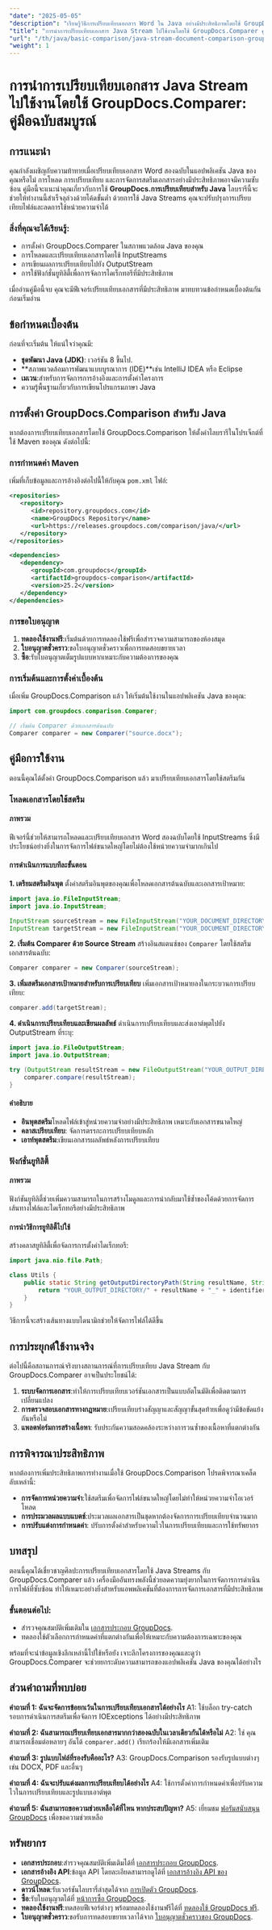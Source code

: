 ```yaml
---
"date": "2025-05-05"
"description": "เรียนรู้วิธีการเปรียบเทียบเอกสาร Word ใน Java อย่างมีประสิทธิภาพโดยใช้ GroupDocs.Comparer พร้อมการจัดการสตรีม คำแนะนำทีละขั้นตอนนี้ครอบคลุมถึงการตั้งค่า การนำไปใช้งาน และแอปพลิเคชันในทางปฏิบัติ"
"title": "การนำการเปรียบเทียบเอกสาร Java Stream ไปใช้งานโดยใช้ GroupDocs.Comparer คู่มือฉบับสมบูรณ์"
"url": "/th/java/basic-comparison/java-stream-document-comparison-groupdocs/"
"weight": 1
---
```


# การนำการเปรียบเทียบเอกสาร Java Stream ไปใช้งานโดยใช้ GroupDocs.Comparer: คู่มือฉบับสมบูรณ์

## การแนะนำ

คุณกำลังเผชิญกับความท้าทายเมื่อเปรียบเทียบเอกสาร Word สองฉบับในแอปพลิเคชัน Java ของคุณหรือไม่ การโหลด การเปรียบเทียบ และการจัดการสตรีมเอกสารอย่างมีประสิทธิภาพอาจมีความซับซ้อน คู่มือนี้จะแนะนำคุณเกี่ยวกับการใช้ **GroupDocs.การเปรียบเทียบสำหรับ Java** ไลบรารีนี้จะช่วยให้ทำงานนี้สำเร็จลุล่วงด้วยโค้ดขั้นต่ำ ด้วยการใช้ Java Streams คุณจะปรับปรุงการเปรียบเทียบไฟล์และลดการใช้หน่วยความจำได้

### สิ่งที่คุณจะได้เรียนรู้:
- การตั้งค่า GroupDocs.Comparer ในสภาพแวดล้อม Java ของคุณ
- การโหลดและเปรียบเทียบเอกสารโดยใช้ InputStreams
- การเขียนผลการเปรียบเทียบไปยัง OutputStream
- การใช้ฟังก์ชั่นยูทิลิตี้เพื่อการจัดการไดเร็กทอรีที่มีประสิทธิภาพ

เมื่ออ่านคู่มือนี้จบ คุณจะมีฟีเจอร์เปรียบเทียบเอกสารที่มีประสิทธิภาพ มาทบทวนข้อกำหนดเบื้องต้นกันก่อนเริ่มอ่าน

## ข้อกำหนดเบื้องต้น

ก่อนที่จะเริ่มต้น ให้แน่ใจว่าคุณมี:
- **ชุดพัฒนา Java (JDK)**: เวอร์ชัน 8 ขึ้นไป.
- **สภาพแวดล้อมการพัฒนาแบบบูรณาการ (IDE)**เช่น IntelliJ IDEA หรือ Eclipse
- **เมเวน**:สำหรับการจัดการการอ้างอิงและการตั้งค่าโครงการ
- ความรู้พื้นฐานเกี่ยวกับการเขียนโปรแกรมภาษา Java

## การตั้งค่า GroupDocs.Comparison สำหรับ Java

หากต้องการเปรียบเทียบเอกสารโดยใช้ GroupDocs.Comparison ให้ตั้งค่าไลบรารีในโปรเจ็กต์ที่ใช้ Maven ของคุณ ดังต่อไปนี้:

### การกำหนดค่า Maven

เพิ่มที่เก็บข้อมูลและการอ้างอิงต่อไปนี้ให้กับคุณ `pom.xml` ไฟล์:
```xml
<repositories>
   <repository>
      <id>repository.groupdocs.com</id>
      <name>GroupDocs Repository</name>
      <url>https://releases.groupdocs.com/comparison/java/</url>
   </repository>
</repositories>

<dependencies>
   <dependency>
      <groupId>com.groupdocs</groupId>
      <artifactId>groupdocs-comparison</artifactId>
      <version>25.2</version>
   </dependency>
</dependencies>
```

### การขอใบอนุญาต
1. **ทดลองใช้งานฟรี**:เริ่มต้นด้วยการทดลองใช้ฟรีเพื่อสำรวจความสามารถของห้องสมุด
2. **ใบอนุญาตชั่วคราว**:ขอใบอนุญาตชั่วคราวเพื่อการทดสอบขยายเวลา
3. **ซื้อ**:รับใบอนุญาตเต็มรูปแบบหากเหมาะกับความต้องการของคุณ

### การเริ่มต้นและการตั้งค่าเบื้องต้น

เมื่อเพิ่ม GroupDocs.Comparison แล้ว ให้เริ่มต้นใช้งานในแอปพลิเคชัน Java ของคุณ:
```java
import com.groupdocs.comparison.Comparer;

// เริ่มต้น Comparer ด้วยเอกสารต้นฉบับ
Comparer comparer = new Comparer("source.docx");
```

## คู่มือการใช้งาน

ตอนนี้คุณได้ตั้งค่า GroupDocs.Comparison แล้ว มาเปรียบเทียบเอกสารโดยใช้สตรีมกัน

### โหลดเอกสารโดยใช้สตรีม

#### ภาพรวม
ฟีเจอร์นี้ช่วยให้สามารถโหลดและเปรียบเทียบเอกสาร Word สองฉบับโดยใช้ InputStreams ซึ่งมีประโยชน์อย่างยิ่งในการจัดการไฟล์ขนาดใหญ่โดยไม่ต้องใช้หน่วยความจำมากเกินไป

#### การดำเนินการแบบทีละขั้นตอน
**1. เตรียมสตรีมอินพุต**
ตั้งค่าสตรีมอินพุตของคุณเพื่อโหลดเอกสารต้นฉบับและเอกสารเป้าหมาย:
```java
import java.io.FileInputStream;
import java.io.InputStream;

InputStream sourceStream = new FileInputStream("YOUR_DOCUMENT_DIRECTORY/source.docx");
InputStream targetStream = new FileInputStream("YOUR_DOCUMENT_DIRECTORY/target1.docx");
```
**2. เริ่มต้น Comparer ด้วย Source Stream**
สร้างอินสแตนซ์ของ `Comparer` โดยใช้สตรีมเอกสารต้นฉบับ:
```java
Comparer comparer = new Comparer(sourceStream);
```
**3. เพิ่มสตรีมเอกสารเป้าหมายสำหรับการเปรียบเทียบ**
เพิ่มเอกสารเป้าหมายลงในกระบวนการเปรียบเทียบ:
```java
comparer.add(targetStream);
```
**4. ดำเนินการเปรียบเทียบและเขียนผลลัพธ์**
ดำเนินการเปรียบเทียบและส่งเอาต์พุตไปยัง OutputStream ที่ระบุ:
```java
import java.io.FileOutputStream;
import java.io.OutputStream;

try (OutputStream resultStream = new FileOutputStream("YOUR_OUTPUT_DIRECTORY/compared_result.docx")) {
    comparer.compare(resultStream);
}
```
#### คำอธิบาย
- **อินพุตสตรีม**โหลดไฟล์เข้าสู่หน่วยความจำอย่างมีประสิทธิภาพ เหมาะกับเอกสารขนาดใหญ่
- **คลาสเปรียบเทียบ**: จัดการตรรกะการเปรียบเทียบหลัก
- **เอาท์พุตสตรีม**:เขียนเอกสารผลลัพธ์หลังการเปรียบเทียบ

### ฟังก์ชั่นยูทิลิตี้

#### ภาพรวม
ฟังก์ชันยูทิลิตี้ช่วยเพิ่มความสามารถในการสร้างโมดูลและการนำกลับมาใช้ซ้ำของโค้ดด้วยการจัดการเส้นทางไฟล์และไดเร็กทอรีอย่างมีประสิทธิภาพ

#### การนำวิธีการยูทิลิตี้ไปใช้
สร้างคลาสยูทิลิตี้เพื่อจัดการการตั้งค่าไดเร็กทอรี:
```java
import java.nio.file.Path;

class Utils {
    public static String getOutputDirectoryPath(String resultName, String identifier) {
        return "YOUR_OUTPUT_DIRECTORY/" + resultName + "_" + identifier;
    }
}
```
วิธีการนี้จะสร้างเส้นทางแบบไดนามิกช่วยให้จัดการไฟล์ได้ดีขึ้น

## การประยุกต์ใช้งานจริง

ต่อไปนี้คือสถานการณ์จริงบางสถานการณ์ที่การเปรียบเทียบ Java Stream กับ GroupDocs.Comparer อาจเป็นประโยชน์ได้:
1. **ระบบจัดการเอกสาร**:ทำให้การเปรียบเทียบเวอร์ชันเอกสารเป็นแบบอัตโนมัติเพื่อติดตามการเปลี่ยนแปลง
2. **การตรวจสอบเอกสารทางกฎหมาย**:เปรียบเทียบร่างสัญญาและสัญญาขั้นสุดท้ายเพื่อดูว่ามีข้อขัดแย้งกันหรือไม่
3. **แพลตฟอร์มการสร้างเนื้อหา**: รับประกันความสอดคล้องระหว่างการวนซ้ำของเนื้อหาที่แตกต่างกัน

## การพิจารณาประสิทธิภาพ

หากต้องการเพิ่มประสิทธิภาพการทำงานเมื่อใช้ GroupDocs.Comparison โปรดพิจารณาเคล็ดลับเหล่านี้:
- **การจัดการหน่วยความจำ**:ใช้สตรีมเพื่อจัดการไฟล์ขนาดใหญ่โดยไม่ทำให้หน่วยความจำโอเวอร์โหลด
- **การประมวลผลแบบแบตช์**:ประมวลผลเอกสารเป็นชุดหากต้องจัดการการเปรียบเทียบจำนวนมาก
- **การปรับแต่งการกำหนดค่า**: ปรับการตั้งค่าสำหรับความไวในการเปรียบเทียบและการใช้ทรัพยากร

## บทสรุป

ตอนนี้คุณได้เชี่ยวชาญศิลปะการเปรียบเทียบเอกสารโดยใช้ Java Streams กับ GroupDocs.Comparer แล้ว เครื่องมืออันทรงพลังนี้ช่วยลดความยุ่งยากในการจัดการการดำเนินการไฟล์ที่ซับซ้อน ทำให้เหมาะอย่างยิ่งสำหรับแอพพลิเคชันที่ต้องการการจัดการเอกสารที่มีประสิทธิภาพ

### ขั้นตอนต่อไป:
- สำรวจคุณสมบัติเพิ่มเติมใน [เอกสารประกอบ GroupDocs](https://docs-groupdocs.com/comparison/java/).
- ทดลองใช้ตัวเลือกการกำหนดค่าที่แตกต่างกันเพื่อให้เหมาะกับความต้องการเฉพาะของคุณ

พร้อมที่จะนำข้อมูลเชิงลึกเหล่านี้ไปใช้หรือยัง เจาะลึกโครงการของคุณและดูว่า GroupDocs.Comparer จะช่วยยกระดับความสามารถของแอปพลิเคชัน Java ของคุณได้อย่างไร

## ส่วนคำถามที่พบบ่อย

**คำถามที่ 1: ฉันจะจัดการข้อยกเว้นในการเปรียบเทียบเอกสารได้อย่างไร**
A1: ใช้บล็อก try-catch รอบการดำเนินการสตรีมเพื่อจัดการ IOExceptions ได้อย่างมีประสิทธิภาพ

**คำถามที่ 2: ฉันสามารถเปรียบเทียบเอกสารมากกว่าสองฉบับในเวลาเดียวกันได้หรือไม่**
A2: ใช่ คุณสามารถเชื่อมต่อหลายๆ อันได้ `comparer.add()` เรียกร้องให้มีเอกสารเพิ่มเติม

**คำถามที่ 3: รูปแบบไฟล์ที่รองรับคืออะไร?**
A3: GroupDocs.Comparison รองรับรูปแบบต่างๆ เช่น DOCX, PDF และอื่นๆ

**คำถามที่ 4: ฉันจะปรับแต่งผลการเปรียบเทียบได้อย่างไร**
A4: ใช้การตั้งค่าการกำหนดค่าเพื่อปรับความไวในการเปรียบเทียบและรูปแบบเอาต์พุต

**คำถามที่ 5: ฉันสามารถขอความช่วยเหลือได้ที่ไหน หากประสบปัญหา?**
A5: เยี่ยมชม [ฟอรัมสนับสนุน GroupDocs](https://forum.groupdocs.com/c/comparison) เพื่อขอความช่วยเหลือ

## ทรัพยากร
- **เอกสารประกอบ**:สำรวจคุณสมบัติเพิ่มเติมได้ที่ [เอกสารประกอบ GroupDocs](https://docs-groupdocs.com/comparison/java/).
- **เอกสารอ้างอิง API**:ข้อมูล API โดยละเอียดสามารถดูได้ที่ [เอกสารอ้างอิง API ของ GroupDocs](https://reference-groupdocs.com/comparison/java/).
- **ดาวน์โหลด**:รับเวอร์ชันไลบรารี่ล่าสุดได้จาก [การเปิดตัว GroupDocs](https://releases-groupdocs.com/comparison/java/).
- **ซื้อ**:รับใบอนุญาตได้ที่ [หน้าการซื้อ GroupDocs](https://purchase-groupdocs.com/buy).
- **ทดลองใช้งานฟรี**:ทดสอบฟีเจอร์ต่างๆ พร้อมทดลองใช้งานฟรีได้ที่ [ทดลองใช้ GroupDocs ฟรี](https://releases-groupdocs.com/comparison/java/).
- **ใบอนุญาตชั่วคราว**:ขอรับการทดสอบขยายเวลาได้จาก [ใบอนุญาตชั่วคราวของ GroupDocs](https://purchase-groupdocs.com/temporary-license/).